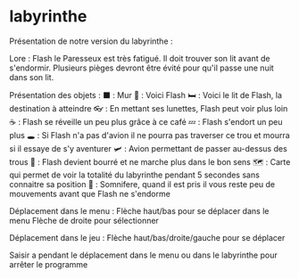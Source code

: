 # labyrinthe
Présentation de notre version du labyrinthe :

Lore :
Flash le Paresseux est très fatigué. Il doit trouver son lit avant de s'endormir. 
Plusieurs pièges devront être évité pour qu'il passe une nuit dans son lit.

Présentation des objets :
    ⬛ : Mur
    🦥 : Voici Flash
    🛏️ : Voici le lit de Flash, la destination à atteindre
    👓 : En mettant ses lunettes, Flash peut voir plus loin
    ☕ : Flash se réveille un peu plus grâce à ce café
    💤 : Flash s'endort un peu plus
    🕳️ : Si Flash n'a pas d'avion il ne pourra pas traverser ce trou et mourra si il essaye de s'y aventurer
    🛩️ : Avion permettant de passer au-dessus des trous
    🍺 : Flash devient bourré et ne marche plus dans le bon sens
    🗺️ : Carte qui permet de voir la totalité du labyrinthe pendant 5 secondes sans connaitre sa position
    🧪 : Somnifere, quand il est pris il vous reste peu de mouvements avant que Flash ne s'endorme
        
Déplacement dans le menu :
    Flèche haut/bas pour se déplacer dans le menu
    Flèche de droite pour sélectionner

Déplacement dans le jeu : 
    Flèche haut/bas/droite/gauche pour se déplacer

Saisir a pendant le déplacement dans le menu ou dans le labyrinthe pour arrêter le programme